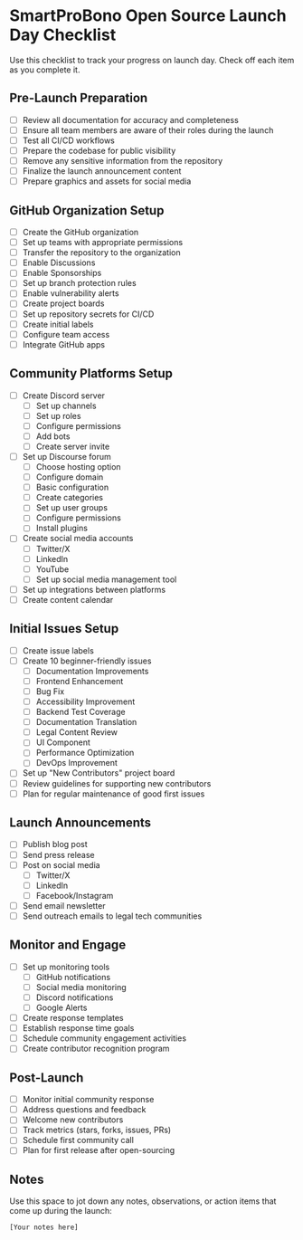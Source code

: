 # SmartProBono Open Source Launch Day Checklist

Use this checklist to track your progress on launch day. Check off each item as you complete it.

## Pre-Launch Preparation

- [ ] Review all documentation for accuracy and completeness
- [ ] Ensure all team members are aware of their roles during the launch
- [ ] Test all CI/CD workflows
- [ ] Prepare the codebase for public visibility
- [ ] Remove any sensitive information from the repository
- [ ] Finalize the launch announcement content
- [ ] Prepare graphics and assets for social media

## GitHub Organization Setup

- [ ] Create the GitHub organization
- [ ] Set up teams with appropriate permissions
- [ ] Transfer the repository to the organization
- [ ] Enable Discussions
- [ ] Enable Sponsorships
- [ ] Set up branch protection rules
- [ ] Enable vulnerability alerts
- [ ] Create project boards
- [ ] Set up repository secrets for CI/CD
- [ ] Create initial labels
- [ ] Configure team access
- [ ] Integrate GitHub apps

## Community Platforms Setup

- [ ] Create Discord server
  - [ ] Set up channels
  - [ ] Set up roles
  - [ ] Configure permissions
  - [ ] Add bots
  - [ ] Create server invite
- [ ] Set up Discourse forum
  - [ ] Choose hosting option
  - [ ] Configure domain
  - [ ] Basic configuration
  - [ ] Create categories
  - [ ] Set up user groups
  - [ ] Configure permissions
  - [ ] Install plugins
- [ ] Create social media accounts
  - [ ] Twitter/X
  - [ ] LinkedIn
  - [ ] YouTube
  - [ ] Set up social media management tool
- [ ] Set up integrations between platforms
- [ ] Create content calendar

## Initial Issues Setup

- [ ] Create issue labels
- [ ] Create 10 beginner-friendly issues
  - [ ] Documentation Improvements
  - [ ] Frontend Enhancement
  - [ ] Bug Fix
  - [ ] Accessibility Improvement
  - [ ] Backend Test Coverage
  - [ ] Documentation Translation
  - [ ] Legal Content Review
  - [ ] UI Component
  - [ ] Performance Optimization
  - [ ] DevOps Improvement
- [ ] Set up "New Contributors" project board
- [ ] Review guidelines for supporting new contributors
- [ ] Plan for regular maintenance of good first issues

## Launch Announcements

- [ ] Publish blog post
- [ ] Send press release
- [ ] Post on social media
  - [ ] Twitter/X
  - [ ] LinkedIn
  - [ ] Facebook/Instagram
- [ ] Send email newsletter
- [ ] Send outreach emails to legal tech communities

## Monitor and Engage

- [ ] Set up monitoring tools
  - [ ] GitHub notifications
  - [ ] Social media monitoring
  - [ ] Discord notifications
  - [ ] Google Alerts
- [ ] Create response templates
- [ ] Establish response time goals
- [ ] Schedule community engagement activities
- [ ] Create contributor recognition program

## Post-Launch

- [ ] Monitor initial community response
- [ ] Address questions and feedback
- [ ] Welcome new contributors
- [ ] Track metrics (stars, forks, issues, PRs)
- [ ] Schedule first community call
- [ ] Plan for first release after open-sourcing

## Notes

Use this space to jot down any notes, observations, or action items that come up during the launch:

```
[Your notes here]
``` 